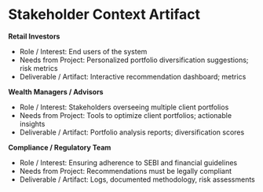 # Stakeholder Context Artifact

**Retail Investors**  
- Role / Interest: End users of the system  
- Needs from Project: Personalized portfolio diversification suggestions; risk metrics  
- Deliverable / Artifact: Interactive recommendation dashboard; metrics  

**Wealth Managers / Advisors**  
- Role / Interest: Stakeholders overseeing multiple client portfolios  
- Needs from Project: Tools to optimize client portfolios; actionable insights  
- Deliverable / Artifact: Portfolio analysis reports; diversification scores  

**Compliance / Regulatory Team**  
- Role / Interest: Ensuring adherence to SEBI and financial guidelines  
- Needs from Project: Recommendations must be legally compliant  
- Deliverable / Artifact: Logs, documented methodology, risk assessments  
